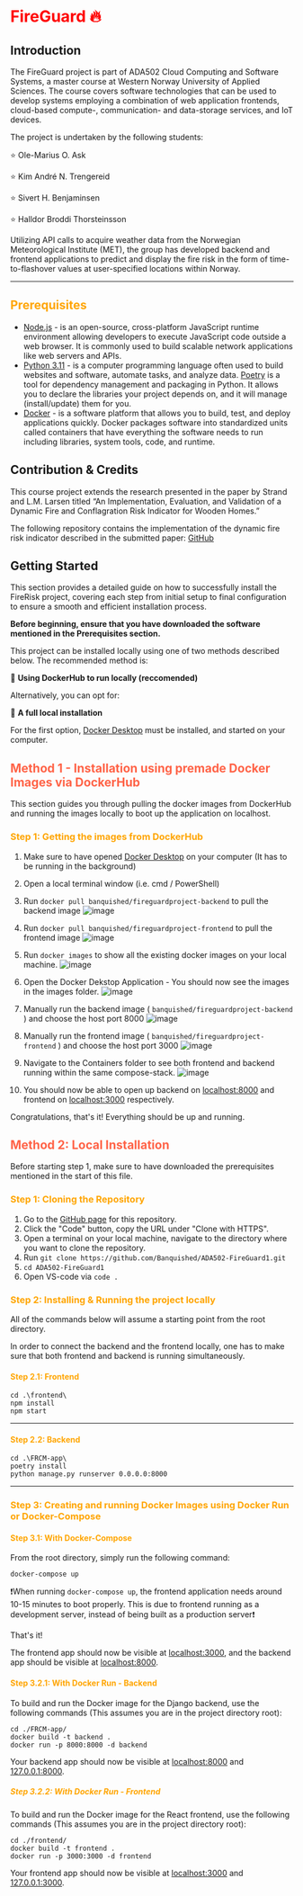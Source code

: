 <span style="color:red">FireGuard 🔥</span>
=========

## Introduction
The FireGuard project is part of ADA502 Cloud Computing and Software Systems, a master course at Western Norway University of Applied Sciences. The course covers software technologies that can be used to develop systems employing a combination of web application frontends, cloud-based compute-, communication- and data-storage services, and IoT devices.

The project is undertaken by the following students:

⭐ Ole-Marius O. Ask

⭐ Kim André N. Trengereid

⭐ Sivert H. Benjaminsen

⭐ Halldor Broddi Thorsteinsson

Utilizing API calls to acquire weather data from the Norwegian Meteorological Institute (MET), the group has developed backend and frontend applications to predict and display the fire risk in the form of time-to-flashover values at user-specified locations within Norway.  

------------------

## <span style="color:orange"> Prerequisites </span>
* [Node.js](https://nodejs.org/en/download/) - is an open-source, cross-platform JavaScript runtime environment allowing developers to execute JavaScript code outside a web browser. It is commonly used to build scalable network applications like web servers and APIs.
* [Python 3.11](https://www.python.org/downloads/) - is a computer programming language often used to build websites and software, automate tasks, and analyze data. [Poetry](https://python-poetry.org/docs/#installation) is a tool for dependency management and packaging in Python. It allows you to declare the libraries your project depends on, and it will manage (install/update) them for you.
* [Docker](https://docs.docker.com/get-docker/) - is a software platform that allows you to build, test, and deploy applications quickly. Docker packages software into standardized units called containers that have everything the software needs to run including libraries, system tools, code, and runtime.

## Contribution & Credits
This course project extends the research presented in the paper by Strand and L.M. Larsen titled “An Implementation, Evaluation, and Validation of a Dynamic Fire and Conflagration Risk Indicator for Wooden Homes.”

The following repository contains the implementation of the dynamic fire risk indicator described in the submitted paper: [GitHub](https://github.com/selabhvl/dynamic-frcm)

## Getting Started
This section provides a detailed guide on how to successfully install the FireRisk project, covering each step from initial setup to final configuration to ensure a smooth and efficient installation process.

**Before beginning, ensure that you have downloaded the software mentioned in the Prerequisites section.**

This project can be installed locally using one of two methods described below. The recommended method is:

🔶 __Using DockerHub to run locally (reccomended)__

Alternatively, you can opt for:

🔷 __A full local installation__

For the first option, [Docker Desktop](https://www.docker.com/products/docker-desktop/) must be installed, and started on your computer.

## <span style="color:tomato">Method 1 - Installation using premade Docker Images via DockerHub</span>

This section guides you through pulling the docker images from DockerHub and running the images locally to boot up the application on localhost.

### <span style="color:orange">Step 1: Getting the images from DockerHub</span>
1. Make sure to have opened [Docker Desktop](https://www.docker.com/products/docker-desktop/) on your computer (It has to be running in the background)
2. Open a local terminal window (i.e. cmd / PowerShell)
3. Run `docker pull banquished/fireguardproject-backend` to pull the backend image
![image](https://github.com/Banquished/ADA502-FireGuard1/assets/105752308/4c4058a5-eae3-424a-82c9-f68df554bcd5)

4. Run `docker pull banquished/fireguardproject-frontend` to pull the frontend image
![image](https://github.com/Banquished/ADA502-FireGuard1/assets/105752308/56a2a2c7-94b7-4faa-bde7-13bdad526851)

5. Run `docker images` to show all the existing docker images on your local machine.
![image](https://github.com/Banquished/ADA502-FireGuard1/assets/105752308/da213505-ea3c-41e9-928f-ac979dcda8fe)

6. Open the Docker Dekstop Application - You should now see the images in the images folder.
![image](https://github.com/Banquished/ADA502-FireGuard1/assets/105752308/445212b0-5c4b-4a5c-9672-051db9e4114e)

7. Manually run the backend image ( `banquished/fireguardproject-backend` ) and choose the host port 8000
![image](https://github.com/Banquished/ADA502-FireGuard1/assets/105752308/d14ae8de-433d-4c80-ad7e-6585819dd292)

8. Manually run the frontend image ( `banquished/fireguardproject-frontend` ) and choose the host port 3000
![image](https://github.com/Banquished/ADA502-FireGuard1/assets/105752308/7295cefa-dac9-470a-9204-56cb4780a60b)

9. Navigate to the Containers folder to see both frontend and backend running within the same compose-stack.
![image](https://github.com/Banquished/ADA502-FireGuard1/assets/105752308/44845095-93f0-42a7-9c55-6c00425d0210)

10. You should now be able to open up backend on [localhost:8000](http://localhost:8000/apicall) and frontend on [localhost:3000](http://localhost:3000) respectively.

Congratulations, that's it! Everything should be up and running.


## <span style="color:tomato">Method 2: Local Installation</span>
Before starting step 1, make sure to have downloaded the prerequisites mentioned in the start of this file.

### <span style="color:orange">Step 1: Cloning the Repository</span>
1. Go to the [GitHub page](https://github.com/Banquished/ADA502-FireGuard1) for this repository.
2. Click the "Code" button, copy the URL under "Clone with HTTPS".
3. Open a terminal on your local machine, navigate to the directory where you want to clone the repository.
4. Run `git clone https://github.com/Banquished/ADA502-FireGuard1.git`
5. `cd ADA502-FireGuard1`
6. Open VS-code via `code .`

### <span style="color:orange">Step 2: Installing & Running the project locally</span>
All of the commands below will assume a starting point from the root directory.

In order to connect the backend and the frontend locally, one has to make sure that both frontend and backend is running simultaneously.

#### <span style="color:orange">Step 2.1: Frontend</span>

```
cd .\frontend\
npm install
npm start
```

-----------------
#### <span style="color:orange">Step 2.2: Backend</span>
```
cd .\FRCM-app\
poetry install
python manage.py runserver 0.0.0.0:8000
```
-----------------

### <span style="color:orange">Step 3: Creating and running Docker Images using Docker Run or Docker-Compose</span>

#### <span style="color:orange">Step 3.1: With Docker-Compose</span>
From the root directory, simply run the following command:

`docker-compose up`

❗When running `docker-compose up`, the frontend application needs around 10-15 minutes to boot properly. This is due to frontend running as a development server, instead of being built as a production server❗

That's it! 

The frontend app should now be visible at [localhost:3000](http://localhost:3000), and the backend app should be visible at [localhost:8000](http://localhost:8000).


#### <span style="color:orange">Step 3.2.1: With Docker Run - Backend</span>
To build and run the Docker image for the Django backend, use the following commands (This assumes you are in the project directory root):
```
cd ./FRCM-app/
docker build -t backend .
docker run -p 8000:8000 -d backend
```
Your backend app should now be visible at [localhost:8000](http://localhost:8000) and [127.0.0.1:8000](http://127.0.0.1:8000).

##### <span style="color:orange">Step 3.2.2: With Docker Run - Frontend</span>
To build and run the Docker image for the React frontend, use the following commands (This assumes you are in the project directory root):
```
cd ./frontend/
docker build -t frontend .
docker run -p 3000:3000 -d frontend
```

Your frontend app should now be visible at [localhost:3000](https://localhost:3000) and [127.0.0.1:3000](https://127.0.0.1:3000).
